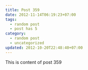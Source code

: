 ```yaml
---
title: Post 359
date: 2012-11-14T06:19:23+07:00
tags:
  - random post
  - post has 5
category:
  - random post
  - uncategorized
updated: 2012-10-20T22:48:40+07:00
---
```

This is content of post 359